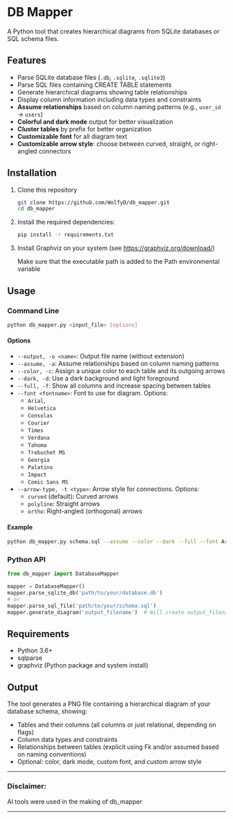 # DB Mapper

A Python tool that creates hierarchical diagrams from SQLite databases or SQL schema files.

## Features

- Parse SQLite database files (`.db`, `.sqlite`, `.sqlite3`)
- Parse SQL files containing CREATE TABLE statements
- Generate hierarchical diagrams showing table relationships
- Display column information including data types and constraints
- **Assume relationships** based on column naming patterns (e.g., `user_id` → `users`)
- **Colorful and dark mode** output for better visualization
- **Cluster tables** by prefix for better organization
- **Customizable font** for all diagram text
- **Customizable arrow style**: choose between curved, straight, or right-angled connectors

## Installation

1. Clone this repository
   ```bash
   git clone https://github.com/WolfyD/db_mapper.git
   cd db_mapper
   ```
2. Install the required dependencies:
   ```bash
   pip install -r requirements.txt
   ```

3. Install Graphviz on your system (see https://graphviz.org/download/)
  
   Make sure that the executable path is added to the Path environmental variable

## Usage

### Command Line

```bash
python db_mapper.py <input_file> [options]
```

#### Options

- `--output, -o <name>`: Output file name (without extension)
- `--assume, -a`: Assume relationships based on column naming patterns
- `--color, -c`: Assign a unique color to each table and its outgoing arrows
- `--dark, -d`: Use a dark background and light foreground
- `--full, -f`: Show all columns and increase spacing between tables
- `--font <fontname>`: Font to use for diagram. Options: 
  - `Arial`, 
  - `Helvetica`
  - `Consolas`
  - `Courier`
  - `Times`
  - `Verdana`
  - `Tahoma`
  - `Trebuchet MS`
  - `Georgia`
  - `Palatino`
  - `Impact`
  - `Comic Sans MS`
- `--arrow-type, -t <type>`: Arrow style for connections. Options:
  - `curved` (default): Curved arrows
  - `polyline`: Straight arrows
  - `ortho`: Right-angled (orthogonal) arrows

#### Example

```bash
python db_mapper.py schema.sql --assume --color --dark --full --font Arial --arrow-type ortho -o my_diagram
```

### Python API

```python
from db_mapper import DatabaseMapper

mapper = DatabaseMapper()
mapper.parse_sqlite_db('path/to/your/database.db')
# or
mapper.parse_sql_file('path/to/your/schema.sql')
mapper.generate_diagram('output_filename')  # Will create output_filename.png
```

## Requirements

- Python 3.6+
- sqlparse
- graphviz (Python package and system install)

## Output

The tool generates a PNG file containing a hierarchical diagram of your database schema, showing:
- Tables and their columns (all columns or just relational, depending on flags)
- Column data types and constraints
- Relationships between tables (explicit using Fk and/or assumed based on naming conventions)
- Optional: color, dark mode, custom font, and custom arrow style

---

 ### Disclaimer:
 AI tools were used in the making of db_mapper
 
 ---